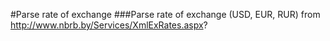 #Parse rate of exchange
###Parse rate of exchange (USD, EUR, RUR) from http://www.nbrb.by/Services/XmlExRates.aspx?
